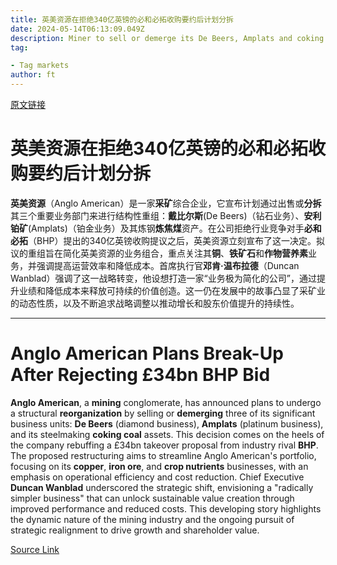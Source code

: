 ```yaml
---
title: 英美资源在拒绝340亿英镑的必和必拓收购要约后计划分拆
date: 2024-05-14T06:13:09.049Z
description: Miner to sell or demerge its De Beers, Amplats and coking coal businesses
tag: 

- Tag markets
author: ft
---
```


[原文链接](https://ft.com/content/f7487018-726e-4854-8165-dda1612e893f)

# 英美资源在拒绝340亿英镑的必和必拓收购要约后计划分拆

**英美资源**（Anglo American）是一家**采矿**综合企业，它宣布计划通过出售或**分拆**其三个重要业务部门来进行结构性重组：**戴比尔斯**(De Beers)（钻石业务）、**安利铂矿**(Amplats)（铂金业务）及其炼钢**炼焦煤**资产。在公司拒绝行业竞争对手**必和必拓**（BHP）提出的340亿英镑收购提议之后，英美资源立刻宣布了这一决定。拟议的重组旨在简化英美资源的业务组合，重点关注其**铜**、**铁矿石**和**作物营养素**业务，并强调提高运营效率和降低成本。首席执行官**邓肯·温布拉德**（Duncan Wanblad）强调了这一战略转变，他设想打造一家“业务极为简化的公司”，通过提升业绩和降低成本来释放可持续的价值创造。这一仍在发展中的故事凸显了采矿业的动态性质，以及不断追求战略调整以推动增长和股东价值提升的持续性。

---

# Anglo American Plans Break-Up After Rejecting £34bn BHP Bid 

**Anglo American**, a **mining** conglomerate, has announced plans to undergo a structural **reorganization** by selling or **demerging** three of its significant business units: **De Beers** (diamond business), **Amplats** (platinum business), and its steelmaking **coking coal** assets. This decision comes on the heels of the company rebuffing a £34bn takeover proposal from industry rival **BHP**. The proposed restructuring aims to streamline Anglo American's portfolio, focusing on its **copper**, **iron ore**, and **crop nutrients** businesses, with an emphasis on operational efficiency and cost reduction. Chief Executive **Duncan Wanblad** underscored the strategic shift, envisioning a "radically simpler business" that can unlock sustainable value creation through improved performance and reduced costs. This developing story highlights the dynamic nature of the mining industry and the ongoing pursuit of strategic realignment to drive growth and shareholder value.

[Source Link](https://ft.com/content/f7487018-726e-4854-8165-dda1612e893f)

